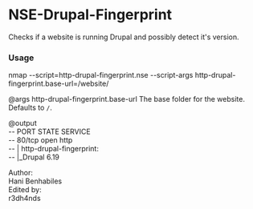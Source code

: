 # NSE-Drupal-Fingerprint
Checks if a website is running Drupal and possibly detect it's version.

### Usage
nmap --script=http-drupal-fingerprint.nse --script-args http-drupal-fingerprint.base-url=/website/ <target>

@args http-drupal-fingerprint.base-url The base folder for the website. Defaults to <code>/</code>.

@output  
-- PORT   STATE SERVICE  
-- 80/tcp open  http  
-- | http-drupal-fingerprint:   
-- |_Drupal 6.19  

Author:    
Hani Benhabiles  
Edited by:  
r3dh4nds


